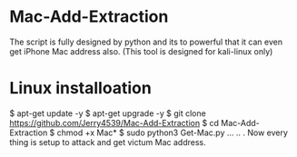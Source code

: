 # Mac-Add-Extraction
The script is fully designed by python and its to powerful that it can even get iPhone Mac address also. 
(This tool is designed for kali-linux only) 
# Linux installoation
$ apt-get update -y
$ apt-get upgrade -y
$ git clone https://github.com/Jerry4539/Mac-Add-Extraction
$ cd Mac-Add-Extraction
$ chmod +x Mac*
$ sudo python3 Get-Mac.py
...
..
.
Now every thing is setup to attack and get victum Mac address. 

